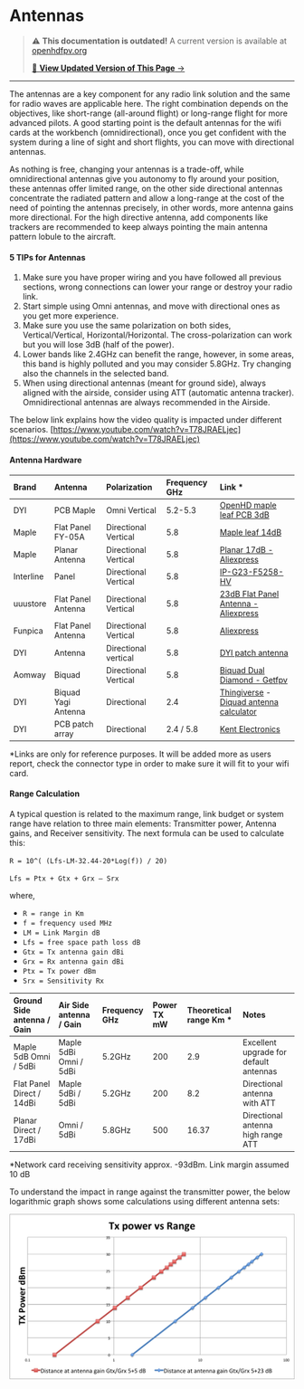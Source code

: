 # Antennas

<!-- LEGACY DOCUMENTATION NOTICE -->
> ⚠️ **This documentation is outdated!** A current version is available at [openhdfpv.org](https://openhdfpv.org)
> 
> [📖 **View Updated Version of This Page** →](https://openhdfpv.org)

---


The antennas are a key component for any radio link solution and the same for radio waves are applicable here. The right combination depends on the objectives, like short-range \(all-around flight\) or long-range flight for more advanced pilots. A good starting point is the default antennas for the wifi cards at the workbench \(omnidirectional\), once you get confident with the system during a line of sight and short flights, you can move with directional antennas.

As nothing is free, changing your antennas is a trade-off, while omnidirectional antennas give you autonomy to fly around your position, these antennas offer limited range, on the other side directional antennas concentrate the radiated pattern and allow a long-range at the cost of the need of pointing the antennas precisely, in other words, more antenna gains more directional. For the high directive antenna, add components like trackers are recommended to keep always pointing the main antenna pattern lobule to the aircraft.

####  

#### 5 TIPs for Antennas

1. Make sure you have proper wiring and you have followed all previous sections, wrong connections can lower your range or destroy your radio link.
2. Start simple using Omni antennas, and move with directional ones as you get more experience.
3. Make sure you use the same polarization on both sides, Vertical/Vertical, Horizontal/Horizontal. The cross-polarization can work but you will lose 3dB \(half of the power\).
4. Lower bands like 2.4GHz can benefit the range, however, in some areas, this band is highly polluted and you may consider 5.8GHz. Try changing also the channels in the selected band.
5. When using directional antennas \(meant for ground side\), always aligned with the airside, consider using ATT \(automatic antenna tracker\). Omnidirectional antennas are always recommended in the Airside.

The below link explains how the video quality is impacted under different scenarios. [https://www.youtube.com/watch?v=T78JRAELjec](https://www.youtube.com/watch?v=T78JRAELjec)

####  

#### Antenna Hardware

| Brand | Antenna | Polarization | Frequency GHz | Link \* |
| :--- | :--- | :--- | :--- | :--- |
| DYI | PCB Maple | Omni Vertical | 5.2-5.3 | [OpenHD maple leaf PCB 3dB](https://discuss.openhdfpv.com/t/maple-leaf-pcb-antenna/460/2) |
| Maple | Flat Panel FY-05A | Directional Vertical | 5.8 | [Maple leaf 14dB](https://de.aliexpress.com/item/1005002363442414.html?spm=a2g0o.detail.1000060.1.503d7a06Df2DUH&gps-id=pcDetailBottomMoreThisSeller&scm=1007.13339.169870.0&scm_id=1007.13339.169870.0&scm-url=1007.13339.169870.0&pvid=30e1916d-79e8-4bfb-83ba-eef6777847aa&_t=gps-id:pcDetailBottomMoreThisSeller,scm-url:1007.13339.169870.0,pvid:30e1916d-79e8-4bfb-83ba-eef6777847aa,tpp_buckets:668%230%23131923%2335_668%230%23131923%2335_668%23888%233325%2315_668%23888%233325%2315_668%232846%238112%231997_668%235811%2327188%2383_668%232717%237558%23140_668%231000022185%231000066058%230_668%233468%2315612%23327_668%232846%238112%231997_668%235811%2327188%2383_668%232717%237558%23140_668%233164%239976%23381_668%233468%2315612%23327) |
| Maple | Planar Antenna | Directional Vertical | 5.8 | [Planar 17dB - Aliexpress](https://de.aliexpress.com/item/32989509234.html?spm=a2g0o.detail.1000014.1.61b153755LLnFy&gps-id=pcDetailBottomMoreOtherSeller&scm=1007.13338.192131.0&scm_id=1007.13338.192131.0&scm-url=1007.13338.192131.0&pvid=1dfa41c1-d87c-4da2-8620-67be3840574e&_t=gps-id:pcDetailBottomMoreOtherSeller,scm-url:1007.13338.192131.0,pvid:1dfa41c1-d87c-4da2-8620-67be3840574e,tpp_buckets:668%230%23131923%2378_668%23888%233325%2320_3338%230%23192131%230_3338%233142%239890%238_668%232846%238107%231934_668%232717%237565%23731_668%231000022185%231000066059%230_668%233422%2315392%23445) |
| Interline | Panel | Directional Vertical | 5.8 | [IP-G23-F5258-HV](https://interline.pl/antennas/PANEL-23-5.2-5.8GHz) |
| uuustore | Flat Panel Antenna | Directional Vertical | 5.8 | [23dB Flat Panel Antenna - Aliexpress](https://de.aliexpress.com/item/2020415914.html?spm=a2g0o.productlist.0.0.39846db3fR96Ke&algo_pvid=8beb6030-48f5-490c-b558-2b6aec776e76&algo_exp_id=8beb6030-48f5-490c-b558-2b6aec776e76-1) |
| Funpica | Flat Panel Antenna | Directional Vertical | 5.8 | [Aliexpress](https://de.aliexpress.com/item/4001180212973.html?spm=a2g0o.productlist.0.0.39846db3fR96Ke&algo_pvid=8beb6030-48f5-490c-b558-2b6aec776e76&algo_exp_id=8beb6030-48f5-490c-b558-2b6aec776e76-59) |
| DYI | Antenna | Directional vertical | 5.8 | [DYI patch antenna](http://maj.pavlin.si/2020/07/25/diy-58-ghz-fpv-patch-antenna/) |
| Aomway | Biquad | Directional Vertical | 5.8 | [Biquad Dual Diamond - Getfpv](https://www.getfpv.com/aomway-biquad-sma-5-8ghz-dual-diamond-directional-antenna.html) |
| DYI | Biquad Yagi Antenna | Directional | 2.4 |  [Thingiverse](https://www.thingiverse.com/thing:1720696) - [Diquad antenna calculator](https://www.changpuak.ch/electronics/bi_quad_antenna_designer.php) |
| DYI | PCB patch array | Directional | 2.4 / 5.8 | [Kent Electronics](http://www.wa5vjb.com/products6.html) |

\*Links are only for reference purposes. It will be added more as users report, check the connector type in order to make sure it will fit to your wifi card.

####  

#### Range Calculation

A typical question is related to the maximum range, link budget or system range have relation to three main elements: Transmitter power, Antenna gains, and Receiver sensitivity. The next formula can be used to calculate this:

`R = 10^( (Lfs-LM-32.44-20*Log(f)) / 20)`

`Lfs = Ptx + Gtx + Grx – Srx`

where,

* `R = range in Km`
* `f = frequency used MHz`
* `LM = Link Margin dB`
* `Lfs = free space path loss dB`
* `Gtx = Tx antenna gain dBi`
* `Grx = Rx antenna gain dBi`
* `Ptx = Tx power dBm`
* `Srx = Sensitivity Rx`

| Ground Side antenna / Gain | Air Side antenna / Gain | Frequency GHz | Power TX mW | Theoretical range Km \* | Notes |
| :--- | :--- | :--- | :--- | :--- | :--- |
| Maple 5dB Omni / 5dBi | Maple 5dBi Omni / 5dBi | 5.2GHz | 200 | 2.9 | Excellent upgrade for default antennas |
| Flat Panel Direct / 14dBi | Maple 5dBi / 5dBi | 5.2GHz | 200 | 8.2 | Directional antenna with ATT |
| Planar Direct / 17dBi | Omni / 5dBi | 5.8GHz | 500 | 16.37 | Directional antenna high range ATT |

\*Network card receiving sensitivity approx. -93dBm. Link margin assumed 10 dB

To understand the impact in range against the transmitter power, the below logarithmic graph shows some calculations using different antenna sets:

![range vs power graph](https://github.com/Andres-160/Open.HD/raw/master/wiki-content/Community_Pictures/FPV%20range.png)

